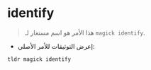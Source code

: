 # identify

> هذا الأمر هو اسم مستعار لـ `magick identify`.

- إعرض التوثيقات للأمر الأصلي:

`tldr magick identify`
